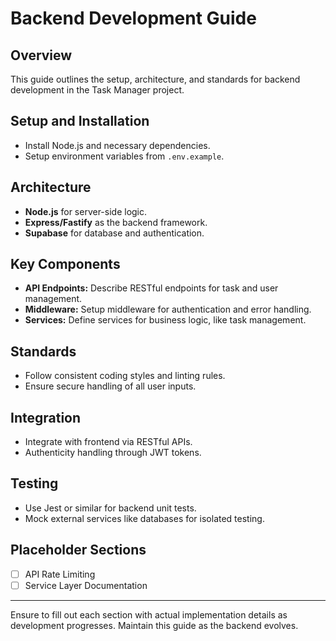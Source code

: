 # Backend Development Guide

## Overview

This guide outlines the setup, architecture, and standards for backend development in the Task Manager project.

## Setup and Installation

- Install Node.js and necessary dependencies.
- Setup environment variables from `.env.example`.

## Architecture

- **Node.js** for server-side logic.
- **Express/Fastify** as the backend framework.
- **Supabase** for database and authentication.

## Key Components

- **API Endpoints:** Describe RESTful endpoints for task and user management.
- **Middleware:** Setup middleware for authentication and error handling.
- **Services:** Define services for business logic, like task management.

## Standards

- Follow consistent coding styles and linting rules.
- Ensure secure handling of all user inputs.

## Integration

- Integrate with frontend via RESTful APIs.
- Authenticity handling through JWT tokens.

## Testing

- Use Jest or similar for backend unit tests.
- Mock external services like databases for isolated testing.

## Placeholder Sections

- [ ] API Rate Limiting
- [ ] Service Layer Documentation

---

Ensure to fill out each section with actual implementation details as development progresses. Maintain this guide as the backend evolves.
